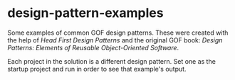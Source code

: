 # design-pattern-examples

Some examples of common GOF design patterns. These were created with the help of *Head First Design Patterns* and the original GOF book: *Design Patterns: Elements of Reusable Object-Oriented Software*.

Each project in the solution is a different design pattern. Set one as the startup project and run in order to see that example's output.
